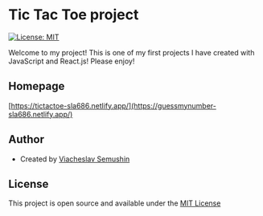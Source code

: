 # Tic Tac Toe project

[![License: MIT](https://img.shields.io/badge/License-MIT-blue.svg)](https://opensource.org/licenses/MIT)

Welcome to my project! This is one of my first projects I have created with JavaScript and React.js! Please enjoy!

## Homepage

[https://tictactoe-sla686.netlify.app/](https://guessmynumber-sla686.netlify.app/)

## Author

- Created by [Viacheslav Semushin](https://github.com/sla686)

## License

This project is open source and available under the [MIT License](LICENSE)
